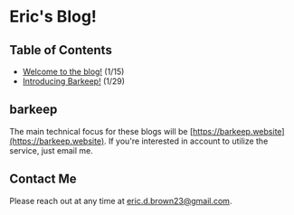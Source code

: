 # Eric's Blog!

## Table of Contents

- [Welcome to the blog!](2023/01/15/welcome-to-the-blog) (1/15)
- [Introducing Barkeep!](2023/01/29/introducing-barkeep) (1/29)


## barkeep
The main technical focus for these blogs will be [https://barkeep.website](https://barkeep.website). If you're interested in account to utilize the service, just email me.

## Contact Me
Please reach out at any time at [eric.d.brown23@gmail.com](mailto:eric.d.brown23@gmail.com).
